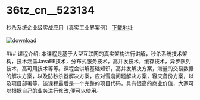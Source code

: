 # 36tz_cn__523134
秒杀系统企业级实战应用（真实工业界案例）
[下载地址](http://www.36tz.cn/article/523134 "下载地址")
<br/></br>[![download](http://36tz.cn/muke_img/2018_07_1-36-300x179.png "下载地址")](http://www.36tz.cn/article/523134 "下载地址")
<br/></br>### 课程介绍:
本课程是基于大型互联网的真实架构进行讲解，秒杀系统技术架构，技术涵盖JavaEE技术，分布式服务技术，高并发技术，缓存技术，异步队列技术，高可用技术等等。课程会讲解基础知识，高并发解决方案，海量的交易数据的解决方案，以及防秒杀器解决方案，应对雪崩问题解决方案，容灾备份方案，以及项目部署等，该课程最后是一个完整的项目代码，具有很高的商业价值，大家可以根据自己的业务进行修改,便可以使用。


